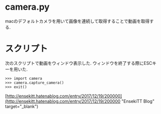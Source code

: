 # camera.py
macのデフォルトカメラを用いて画像を連続して取得することで動画を取得する. 
# スクリプト
次のスクリプトで動画をウィンドウ表示した. ウィンドウを終了する際にESCキーを用いた. 

    >>> import camera
    >>> camera.capture_camera()
    >>> exit()

[http://ensekitt.hatenablog.com/entry/2017/12/19/200000](http://ensekitt.hatenablog.com/entry/2017/12/19/200000 "EnsekiTT Blog" target="_blank")